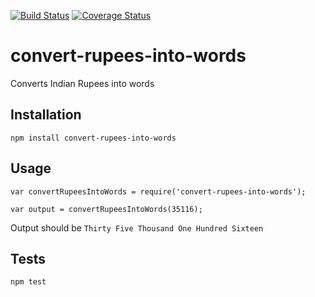 [![Build Status](https://travis-ci.org/nehasoni/convert-rupees-into-words.svg?branch=master)](https://travis-ci.org/nehasoni/convert-rupees-into-words) [![Coverage Status](https://coveralls.io/repos/github/nehasoni/convert-rupees-into-words/badge.svg?branch=feature%2Fupto-nine-digits)](https://coveralls.io/github/nehasoni/convert-rupees-into-words?branch=feature%2Fupto-nine-digits)

# convert-rupees-into-words
Converts Indian Rupees into words

## Installation

  `npm install convert-rupees-into-words`

## Usage

    var convertRupeesIntoWords = require('convert-rupees-into-words');

    var output = convertRupeesIntoWords(35116);


  Output should be `Thirty Five Thousand One Hundred Sixteen`


## Tests

  `npm test`

